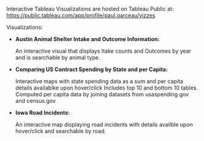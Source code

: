 Interactive Tableau Visualizations are hosted on Tableau Public at:
https://public.tableau.com/app/profile/paul.garceau/vizzes


Visualizations:

  - **Austin Animal Shelter Intake and Outcome Information:**


	An interactive visual that displays Itake counts and Outcomes by year and is searchable by animal type. 



  - **Comparing US Contract Spending by State and per Capita:** 


	Interactive maps with state spending data as a sum and per capita details availablke upon hover/click 
	Includes top 10 and bottom 10 tables. Computed per capita data by joining datasets from usaspending.gov and census.gov



  - **Iowa Road Incidents:**
 

	An interactive map displaying road incidents with details availble upon hover/click and searchable by road. 
